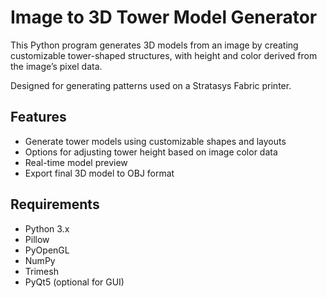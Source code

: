 # Image to 3D Tower Model Generator

This Python program generates 3D models from an image by creating customizable tower-shaped structures, with height and color derived from the image’s pixel data.

Designed for generating patterns used on a Stratasys Fabric printer.

## Features
- Generate tower models using customizable shapes and layouts
- Options for adjusting tower height based on image color data
- Real-time model preview
- Export final 3D model to OBJ format

## Requirements
- Python 3.x
- Pillow
- PyOpenGL
- NumPy
- Trimesh
- PyQt5 (optional for GUI)
